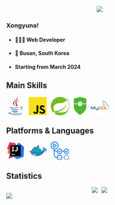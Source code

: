 <div align="center">
<img src="https://capsule-render.vercel.app/api?type=Venom&color=C4DEFF&height=200&section=header&text=Dev-xong👋&fontSize=40&fontColor=FFFFFF&fontAlign=50&stroke=E0E0E0&textBg=false" />
</div>

### Xongyuna!

- #### 👩🏻‍💻 Web Developer
- #### 📍 Busan, South Korea
- #### Starting from March 2024

<div align="left">
      <h2>Main Skills</h2>
      <div style="display: flex; flex-wrap: wrap; gap: 10px;">
          <img src="https://raw.githubusercontent.com/ydmins/YdMinS/main/icons/java.png" alt="java" height="50px" margin-right:5px;/>
          <img src="https://raw.githubusercontent.com/ydmins/YdMinS/main/icons/javascript.png" alt="javascript" height="50px"/>
          <img src="https://raw.githubusercontent.com/ydmins/YdMinS/main/icons/spring.png" alt="spring" height="50px"/>
          <img src="https://raw.githubusercontent.com/ydmins/YdMinS/main/icons/spring-security.png" alt="spring security" height="50px"/>
          <img src="https://raw.githubusercontent.com/ydmins/YdMinS/main/icons/mysql.png" alt="mysql" height="50px"/>
      </div>
      <h2>Platforms & Languages</h2>
      <div style="display: flex; flex-wrap: wrap; gap: 10px;">
          <img src="https://raw.githubusercontent.com/ydmins/YdMinS/main/icons/intellij.png" alt="intellij" height="50px"/>
          <img src="https://raw.githubusercontent.com/ydmins/YdMinS/main/icons/docker.png" alt="docker" height="50px"/>
          <img src="https://raw.githubusercontent.com/ydmins/YdMinS/main/icons/github-actions.png" alt="github actions" height="50px"/>    
      </div>
</div>  

<div align="left">
      <h2>Statistics</h2>
      <div align="left" style="display: flex; justify-content: center; gap: 10px;">
        <img src="https://github-readme-stats.vercel.app/api?username=dev-xong&show_icons=true&bg_color=00000000" />
        <img src="https://github-readme-stats.vercel.app/api/top-langs/?username=dev-xong&layout=compact&color=00000000" />
    </div>
    <div align="left">
      <a href="https://solved.ac/dev_xong"> <img src="http://mazassumnida.wtf/api/generate_badge?boj=dev_xong" /></a>
    </div>
</div>

